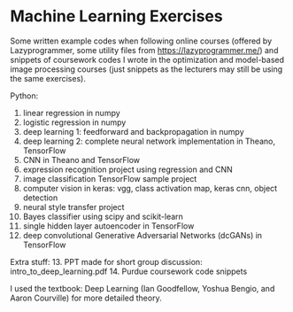 # Machine Learning Exercises
Some written example codes when following online courses (offered by Lazyprogrammer, some utility files from https://lazyprogrammer.me/) and snippets of coursework codes I wrote in the optimization and model-based image processing courses (just snippets as the lecturers may still be using the same exercises).

Python:
1. linear regression in numpy
2. logistic regression in numpy
3. deep learning 1: feedforward and backpropagation in numpy
4. deep learning 2: complete neural network implementation in Theano, TensorFlow
5. CNN in Theano and TensorFlow
6. expression recognition project using regression and CNN
7. image classification TensorFlow sample project
8. computer vision in keras: vgg, class activation map, keras cnn, object detection
9. neural style transfer project
10. Bayes classifier using scipy and scikit-learn
11. single hidden layer autoencoder in TensorFlow
12. deep convolutional Generative Adversarial Networks (dcGANs) in TensorFlow

Extra stuff:
13. PPT made for short group discussion: intro_to_deep_learning.pdf
14. Purdue coursework code snippets

I used the textbook: Deep Learning (Ian Goodfellow, Yoshua Bengio, and Aaron Courville) for more detailed theory.
